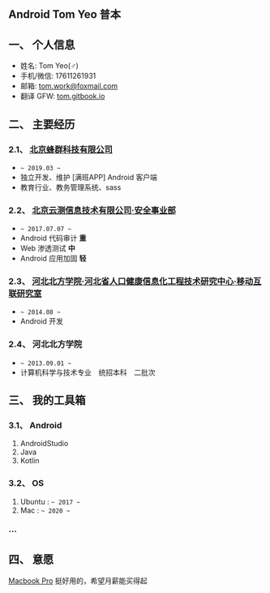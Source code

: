 ## Android Tom Yeo 普本

## 一、 个人信息

- 姓名: Tom Yeo(♂)	
- 手机/微信: 17611261931	
- 邮箱: [tom.work@foxmail.com](mailto:tom.work@foxmail.com)
- 翻译 GFW: [tom.gitbook.io](https://tom.gitbook.io)


## 二、 主要经历

### 2.1、 [北京蜂群科技有限公司](https://manbanapp.com/)
- `~ 2019.03 ~ `
- 独立开发、维护 [满班APP] Android 客户端
- 教育行业、教务管理系统、sass 

### 2.2、 [北京云测信息技术有限公司·安全事业部](https://sec-console.testin.cn/scan/list.htm)
- `~ 2017.07.07 ~ ` 
- Android 代码审计 **重**
- Web 渗透测试 **中**
- Android 应用加固 **轻**

### 2.3、 [河北北方学院·河北省人口健康信息化工程技术研究中心·移动互联研究室](http://kyc.hebeinu.edu.cn/webPage/showarticle1024.html)
- `~ 2014.08 ~ `
- Android 开发

### 2.4、 河北北方学院
- `~ 2013.09.01 ~ `
- 计算机科学与技术专业　统招本科　二批次 

## 三、 我的工具箱

### 3.1、 Android

1. AndroidStudio
2. Java
3. Kotlin

### 3.2、 OS

1. Ubuntu : `~ 2017 ~`
3. Mac : `~ 2020 ~ `

### ···

## 四、 意愿

[Macbook Pro](https://www.apple.com.cn/shop/buy-mac/macbook-pro/MVVK2CH/A#) 挺好用的，希望月薪能买得起


